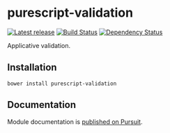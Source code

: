 # purescript-validation

[![Latest release](http://img.shields.io/bower/v/purescript-validation.svg)](https://github.com/purescript/purescript-validation/releases)
[![Build Status](https://travis-ci.org/purescript/purescript-validation.svg?branch=master)](https://travis-ci.org/purescript/purescript-validation)
[![Dependency Status](https://www.versioneye.com/user/projects/55848c78363861001b00019b/badge.svg?style=flat)](https://www.versioneye.com/user/projects/55848c78363861001b00019b)

Applicative validation.

## Installation

```
bower install purescript-validation
```

## Documentation

Module documentation is [published on Pursuit](http://pursuit.purescript.org/packages/purescript-validation).
